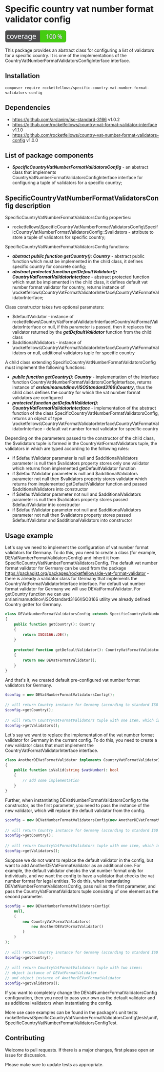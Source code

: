 # Specific country vat number format validator config

![Code Coverage Badge](./badge.svg)

This package provides an abstract class for configuring a list of validators for a specific country.
It is one of the implementations of the CountryVatNumberFormatValidatorsConfigInterface interface.

## Installation

```shell
composer require rocketfellows/specific-country-vat-number-format-validators-config
```

## Dependencies

- https://github.com/arslanim/iso-standard-3166 v1.0.2
- https://github.com/rocketfellows/country-vat-format-validator-interface v1.1.0
- https://github.com/rocketfellows/country-vat-number-format-validators-config v1.0.0

## List of package components

- **_SpecificCountryVatNumberFormatValidatorsConfig_** - an abstract class that implements CountryVatNumberFormatValidatorsConfigInterface interface for configuring a tuple of validators for a specific country;

## SpecificCountryVatNumberFormatValidatorsConfig description

SpecificCountryVatNumberFormatValidatorsConfig properties:
- rocketfellows\SpecificCountryVatNumberFormatValidatorsConfig\SpecificCountryVatNumberFormatValidatorsConfig::$validators - attribute to store a tuple of validators for specific country;

SpecificCountryVatNumberFormatValidatorsConfig functions:
- **_abstract public function getCountry(): Country_** - abstract public function which must be implemented in the child class, it defines specific country for concrete config;
- **_abstract protected function getDefaultValidator(): CountryVatFormatValidatorInterface_** - abstract protected function which must be implemented in the child class, it defines default vat number format validator for country, returns instance of \rocketfellows\CountryVatFormatValidatorInterface\CountryVatFormatValidatorInterface;

Class constructor takes two optional parameters:
- $defaultValidator - instance of rocketfellows\CountryVatFormatValidatorInterface\CountryVatFormatValidatorInterface or null, if this parameter is passed, then it replaces the validator returned by the **_getDefaultValidator_** function from the child class
- $additionalValidators - instance of \rocketfellows\CountryVatFormatValidatorInterface\CountryVatFormatValidators or null, additional validators tuple for specific country

A child class extending SpecificCountryVatNumberFormatValidatorsConfig must implement the following functions:
- **_public function getCountry(): Country_** - implementation of the interface function CountryVatNumberFormatValidatorsConfigInterface, returns instance of **_arslanimamutdinov\ISOStandard3166\Country_**, thus the child class defines the country for which the vat number format validators are configured
- **_protected function getDefaultValidator(): CountryVatFormatValidatorInterface_** - implementation of the abstract function of the class SpecificCountryVatNumberFormatValidatorsConfig, returns an object of type \rocketfellows\CountryVatFormatValidatorInterface\CountryVatFormatValidatorInterface - default vat number format validator for specific country

Depending on the parameters passed to the constructor of the child class, the $validators tuple is formed in the CountryVatFormatValidators tuple, the validators in which are typed according to the following rules:
- if $defaultValidator parameter is null and $additionalValidators parameter is null then $validators property stores only one validator which returns from implemented getDefaultValidator function
- if $defaultValidator parameter is null and $additionalValidators parameter not null then $validators property stores validator which returns from implemented getDefaultValidator function and passed $additionalValidators into constructor
- if $defaultValidator parameter not null and $additionalValidators parameter is null then $validators property stores passed $defaultValidator into constructor
- if $defaultValidator parameter not null and $additionalValidators parameter not null then $validators property stores passed $defaultValidator and $additionalValidators into constructor

## Usage example

Let's say we need to implement the configuration of vat number format validators for Germany.
To do this, you need to create a class (for example, DEVatNumberFormatValidatorsConfig) and inherit it from SpecificCountryVatNumberFormatValidatorsConfig.
The default vat number format validator for Germany can be used from the package https://packagist.org/packages/rocketfellows/de-vat-format-validator - there is already a validator class for Germany that implements the CountryVatFormatValidatorInterface interface.
For default vat number format validator for Germany we will use DEVatFormatValidator.
For getCountry function we can use arslanimamutdinov\ISOStandard3166\ISO3166 utility we already defined Country getter for Germany.

```php
class DEVatNumberFormatValidatorsConfig extends SpecificCountryVatNumberFormatValidatorsConfig
{
    public function getCountry(): Country
    {
        return ISO3166::DE();
    }

    protected function getDefaultValidator(): CountryVatFormatValidatorInterface
    {
        return new DEVatFormatValidator();
    }
}
```

And that's it, we created default pre-configured vat number format validators for Germany.

```php
$config = new DEVatNumberFormatValidatorsConfig();

// will return Country instance for Germany (according to standard ISO 3166)
$config->getCountry();

// will return CountryVatFormatValidators tuple with one item, which is DEVatFormatValidator instance
$config->getValidators();
```

Let's say we want to replace the implementation of the vat number format validator for Germany in the current config.
To do this, you need to create a new validator class that must implement the CountryVatFormatValidatorInterface interface.

```php
class AnotherDEVatFormatValidator implements CountryVatFormatValidatorInterface
{
    public function isValid(string $vatNumber): bool
    {
        // add some implementation
    }
}
```

Further, when instantiating DEVatNumberFormatValidatorsConfig to the constructor, as the first parameter, you need to pass the instance of the new validator, which will replace the default validator from the config.

```php
$config = new DEVatNumberFormatValidatorsConfig(new AnotherDEVatFormatValidator());

// will return Country instance for Germany (according to standard ISO 3166)
$config->getCountry();

// will return CountryVatFormatValidators tuple with one item, which is AnotherDEVatFormatValidator instance
$config->getValidators();
```

Suppose we do not want to replace the default validator in the config, but want to add AnotherDEVatFormatValidator as an additional one.
For example, the default validator checks the vat number format only for individuals, and we want the config to have a validator that checks the vat number format for legal entities.
To do this, when instantiating DEVatNumberFormatValidatorsConfig, pass null as the first parameter, and pass the CountryVatFormatValidators tuple consisting of one element as the second parameter.

```php
$config = new DEVatNumberFormatValidatorsConfig(
    null,
    (
        new CountryVatFormatValidators(
            new AnotherDEVatFormatValidator()
        )
    )
);

// will return Country instance for Germany (according to standard ISO 3166)
$config->getCountry();

// will return CountryVatFormatValidators tuple with two items:
// object instance of DEVatFormatValidator
// and object instance of AnotherDEVatFormatValidator
$config->getValidators();
```

If you want to completely change the DEVatNumberFormatValidatorsConfig configuration, then you need to pass your own as the default validator and as additional validators when instantiating the config.

More use case examples can be found in the package's unit tests: rocketfellows\SpecificCountryVatNumberFormatValidatorsConfig\tests\unit\SpecificCountryVatNumberFormatValidatorsConfigTest.

## Contributing

Welcome to pull requests. If there is a major changes, first please open an issue for discussion.

Please make sure to update tests as appropriate.
